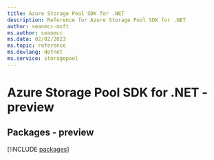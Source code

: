 ```yaml
---
title: Azure Storage Pool SDK for .NET
description: Reference for Azure Storage Pool SDK for .NET
author: seanmcc-msft
ms.author: seanmcc
ms.data: 02/02/2023
ms.topic: reference
ms.devlang: dotnet
ms.service: storagepool
---
```

# Azure Storage Pool SDK for .NET - preview
## Packages - preview
[!INCLUDE [packages](storage-pool-index.md)]